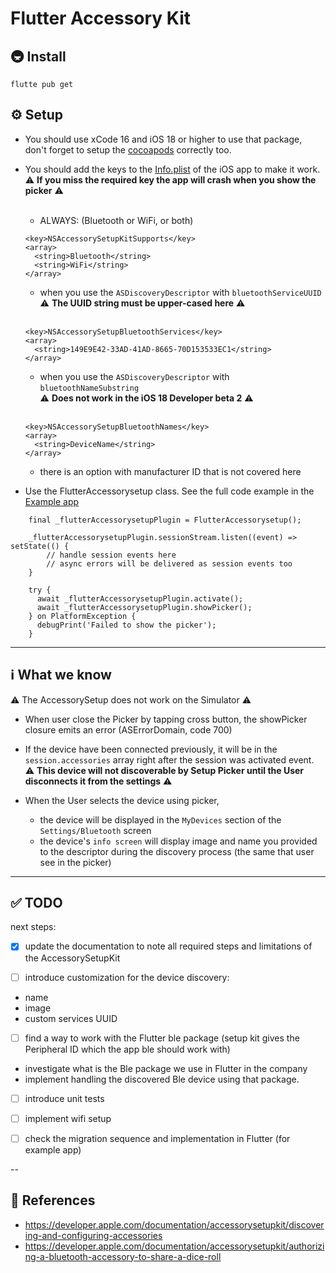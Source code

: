 # Flutter Accessory Kit

## 🚇 Install

```
flutte pub get
```

## ⚙️ Setup

- You should use xCode 16 and iOS 18 or higher to use that package, don't forget to setup the [cocoapods](./example/ios/Podfile) correctly too.

- You should add the keys to the [Info.plist](./example/ios/Runner/Info.plist) of the iOS app to make it work. <br>
  ⚠️ **If you miss the required key the app will crash when you show the picker** ⚠️
  <br><br>

  - ALWAYS: (Bluetooth or WiFi, or both)

  ```
  <key>NSAccessorySetupKitSupports</key>
  <array>
    <string>Bluetooth</string>
    <string>WiFi</string>
  </array>
  ```

  - when you use the `ASDiscoveryDescriptor` with `bluetoothServiceUUID`<br>
    ⚠️ **The UUID string must be upper-cased here** ⚠️
    <br><br>

  ```
  <key>NSAccessorySetupBluetoothServices</key>
  <array>
    <string>149E9E42-33AD-41AD-8665-70D153533EC1</string>
  </array>
  ```

  - when you use the `ASDiscoveryDescriptor` with `bluetoothNameSubstring`<br>
    ⚠️ **Does not work in the iOS 18 Developer beta 2** ⚠️
    <br><br>

  ```
  <key>NSAccessorySetupBluetoothNames</key>
  <array>
    <string>DeviceName</string>
  </array>
  ```

  - there is an option with manufacturer ID that is not covered here

- Use the FlutterAccessorysetup class. See the full code example in the [Example app](./example/lib/main.dart)

```
    final _flutterAccessorysetupPlugin = FlutterAccessorysetup();

    _flutterAccessorysetupPlugin.sessionStream.listen((event) => setState(() {
        // handle session events here
        // async errors will be delivered as session events too
    }

    try {
      await _flutterAccessorysetupPlugin.activate();
      await _flutterAccessorysetupPlugin.showPicker();
    } on PlatformException {
      debugPrint('Failed to show the picker');
    }
```

---

## ℹ️ What we know

⚠️ The AccessorySetup does not work on the Simulator ⚠️

- When user close the Picker by tapping cross button, the showPicker closure emits an error (ASErrorDomain, code 700)

- If the device have been connected previously, it will be in the `session.accessories` array right after the session was activated event.<br>
  ⚠️ **This device will not discoverable by Setup Picker until the User disconnects it from the settings** ⚠️

- When the User selects the device using picker,
  - the device will be displayed in the `MyDevices` section of the `Settings/Bluetooth` screen
  - the device's `info screen` will display image and name you provided to the descriptor during the discovery process (the same that user see in the picker)

---

## ✅ TODO

next steps:

- [x] update the documentation to note all required steps and limitations of the AccessorySetupKit

- [ ] introduce customization for the device discovery:

* name
* image
* custom services UUID

- [ ] find a way to work with the Flutter ble package (setup kit gives the Peripheral ID which the app ble should work with)

* investigate what is the Ble package we use in Flutter in the company
* implement handling the discovered Ble device using that package.

- [ ] introduce unit tests

- [ ] implement wifi setup

- [ ] check the migration sequence and implementation in Flutter (for example app)

--

## 📗 References

- <https://developer.apple.com/documentation/accessorysetupkit/discovering-and-configuring-accessories>
- <https://developer.apple.com/documentation/accessorysetupkit/authorizing-a-bluetooth-accessory-to-share-a-dice-roll>
